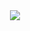 <div align="center">
  <img src="https://github.com/luarkerja/.github-private/blob/main/logo.png">
  <p align="center"></p>
</div>
